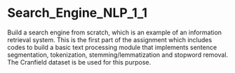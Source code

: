 # Search_Engine_NLP_1_1
Build a search engine from scratch, which is an example of an information retrieval system.
This is the first part of the assignment which includes codes to build a basic text processing module
that implements sentence segmentation, tokenization, stemming/lemmatization and stopword
removal. The Cranfield dataset is be used for this purpose.
